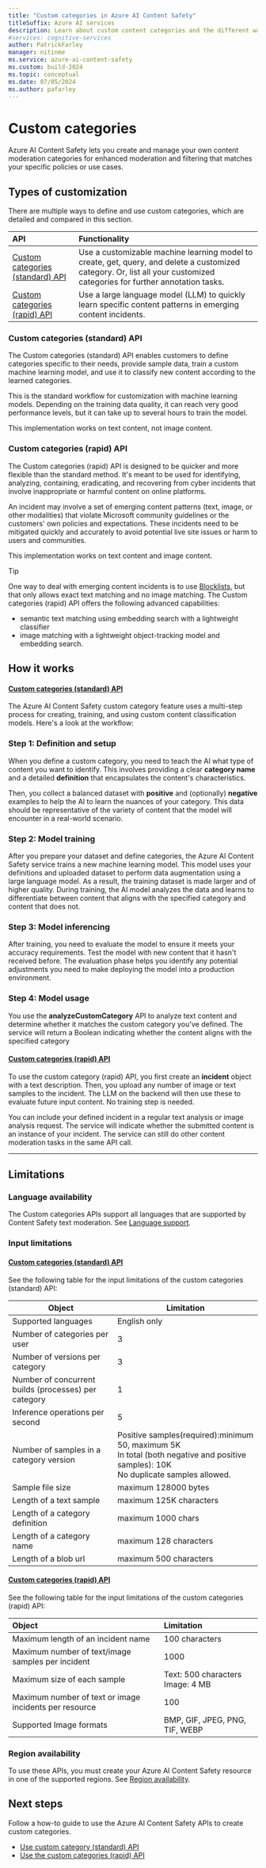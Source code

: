 ```yaml
---
title: "Custom categories in Azure AI Content Safety"
titleSuffix: Azure AI services
description: Learn about custom content categories and the different ways you can use Azure AI Content Safety to handle them on your platform.
#services: cognitive-services
author: PatrickFarley
manager: nitinme
ms.service: azure-ai-content-safety
ms.custom: build-2024
ms.topic: conceptual
ms.date: 07/05/2024
ms.author: pafarley
---
```


# Custom categories 

Azure AI Content Safety lets you create and manage your own content moderation categories for enhanced moderation and filtering that matches your specific policies or use cases.

## Types of customization

There are multiple ways to define and use custom categories, which are detailed and compared in this section.

| API        | Functionality   |
| :--------- | :------------ |
| [Custom categories (standard) API](#custom-categories-standard-api) | Use a customizable machine learning model to create, get, query, and delete a customized category. Or, list all your customized categories for further annotation tasks. |
| [Custom categories (rapid) API](#custom-categories-rapid-api) | Use a large language model (LLM) to quickly learn specific content patterns in emerging content incidents. |

### Custom categories (standard) API

The Custom categories (standard) API enables customers to define categories specific to their needs, provide sample data, train a custom machine learning model, and use it to classify new content according to the learned categories. 

This is the standard workflow for customization with machine learning models. Depending on the training data quality, it can reach very good performance levels, but it can take up to several hours to train the model.

This implementation works on text content, not image content.

### Custom categories (rapid) API

The Custom categories (rapid) API is designed to be quicker and more flexible than the standard method. It's meant to be used for identifying, analyzing, containing, eradicating, and recovering from cyber incidents that involve inappropriate or harmful content on online platforms. 

An incident may involve a set of emerging content patterns (text, image, or other modalities) that violate Microsoft community guidelines or the customers' own policies and expectations. These incidents need to be mitigated quickly and accurately to avoid potential live site issues or harm to users and communities. 

This implementation works on text content and image content.

> [!TIP]
> One way to deal with emerging content incidents is to use [Blocklists](/azure/ai-services/content-safety/how-to/use-blocklist), but that only allows exact text matching and no image matching. The Custom categories (rapid) API offers the following advanced capabilities:
- semantic text matching using embedding search with a lightweight classifier
- image matching with a lightweight object-tracking model and embedding search.


## How it works

#### [Custom categories (standard) API](#tab/standard)

The Azure AI Content Safety custom category feature uses a multi-step process for creating, training, and using custom content classification models. Here's a look at the workflow:

### Step 1: Definition and setup
 
When you define a custom category, you need to teach the AI what type of content you want to identify. This involves providing a clear **category name** and a detailed **definition** that encapsulates the content's characteristics.

Then, you collect a balanced dataset with **positive** and (optionally) **negative** examples to help the AI to learn the nuances of your category. This data should be representative of the variety of content that the model will encounter in a real-world scenario.

### Step 2: Model training
 
After you prepare your dataset and define categories, the Azure AI Content Safety service trains a new machine learning model. This model uses your definitions and uploaded dataset to perform data augmentation using a large language model. As a result, the training dataset is made larger and of higher quality. During training, the AI model analyzes the data and learns to differentiate between content that aligns with the specified category and content that does not.

### Step 3: Model inferencing
 
After training, you need to evaluate the model to ensure it meets your accuracy requirements. Test the model with new content that it hasn't received before. The evaluation phase helps you identify any potential adjustments you need to make deploying the model into a production environment.

### Step 4: Model usage

You use the **analyzeCustomCategory** API to analyze text content and determine whether it matches the custom category you've defined. The service will return a Boolean indicating whether the content aligns with the specified category

#### [Custom categories (rapid) API](#tab/rapid)

To use the custom category (rapid) API, you first create an **incident** object with a text description. Then, you upload any number of image or text samples to the incident. The LLM on the backend will then use these to evaluate future input content. No training step is needed.

You can include your defined incident in a regular text analysis or image analysis request. The service will indicate whether the submitted content is an instance of your incident. The service can still do other content moderation tasks in the same API call.

---

## Limitations

### Language availability

The Custom categories APIs support all languages that are supported by Content Safety text moderation. See [Language support](/azure/ai-services/content-safety/language-support).

### Input limitations

#### [Custom categories (standard) API](#tab/standard)


See the following table for the input limitations of the custom categories (standard) API:

| Object           | Limitation   |
| ---------------- | ------------ |
| Supported languages | English only |
|  Number of categories per user     |         3     |
|  Number of versions per category   |        3      |
|  Number of concurrent builds (processes) per category      |       1       |
|  Inference operations per second           |    5         |
|  Number of samples in a category version          |        Positive samples(required):minimum 50, maximum 5K<br>In total (both negative and positive samples): 10K<br>No duplicate samples allowed.      |
| Sample file size       |     maximum 128000 bytes         |
| Length of a text sample           |          maximum 125K characters   |
| Length of a category definition          |       maximum 1000 chars     |
|Length of a category name           |         maximum 128 characters    |
|Length of a blob url       |          maximum 500 characters    |

#### [Custom categories (rapid) API](#tab/rapid)

See the following table for the input limitations of the custom categories (rapid) API:

| Object     | Limitation      |
| :------------ | :----------- |
| Maximum length of an incident name | 100 characters | 
| Maximum number of text/image samples per incident | 1000 |
| Maximum size of each sample | Text: 500 characters<br>Image: 4 MB  |
| Maximum number of text or image incidents per resource| 100 |  
| Supported Image formats | BMP, GIF, JPEG, PNG, TIF, WEBP |

### Region availability

To use these APIs, you must create your Azure AI Content Safety resource in one of the supported regions. See [Region availability](../overview.md#region-availability).


## Next steps

Follow a how-to guide to use the Azure AI Content Safety APIs to create custom categories.

* [Use custom category (standard) API](../how-to/custom-categories.md)
* [Use the custom categories (rapid) API](../how-to/custom-categories-rapid.md)



